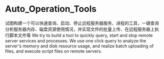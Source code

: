 # Auto_Operation_Tools
 试图构建一个可以快速查询、启动、停止远程服务器服务、进程的工具，一键查询分析服务器内存、磁盘资源使用情况，并实现文件的批量上传、在远程服务器上执行脚本文件等 We try to build a tool to quickly query, start and stop remote server services and processes. We use one click query to analyze the server's memory and disk resource usage, and realize batch uploading of files, and execute script files on remote servers.
